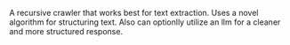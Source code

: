 A recursive crawler that works best for text extraction. Uses a novel algorithm for structuring text. Also can optionlly utilize an llm for a cleaner and more structured response.
